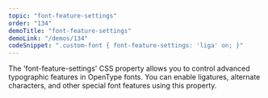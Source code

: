 ```yaml
---
topic: "font-feature-settings"
order: "134"
demoTitle: "font-feature-settings"
demoLink: "/demos/134"
codeSnippet: ".custom-font { font-feature-settings: 'liga' on; }"
---
```


The 'font-feature-settings' CSS property allows you to control advanced typographic features in OpenType fonts. You can enable ligatures, alternate characters, and other special font features using this property.
<br />
